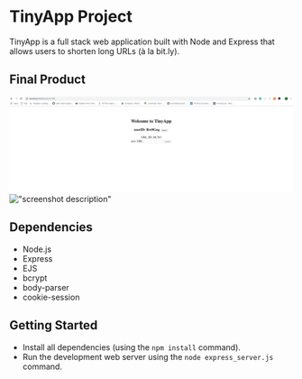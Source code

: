 # TinyApp Project

TinyApp is a full stack web application built with Node and Express that allows users to shorten long URLs (à la bit.ly).

## Final Product
![&quot;screenshot of edit page&quot;](https://github.com/XiaoyongXu/TinyApp/blob/master/docs/edit-page.png?raw=true)
![&quot;screenshot description&quot;](#)

## Dependencies

- Node.js
- Express
- EJS
- bcrypt
- body-parser
- cookie-session

## Getting Started

- Install all dependencies (using the `npm install` command).
- Run the development web server using the `node express_server.js` command.
